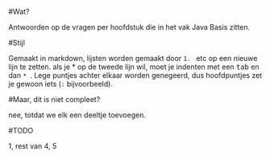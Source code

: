 #Wat?

Antwoorden op de vragen per hoofdstuk die in het vak Java Basis zitten.

#Stijl

Gemaakt in markdown, lijsten worden gemaakt door `1. ` etc op een nieuwe lijn te zetten. als je \* op de tweede lijn wil, moet je indenten met een <kbd>tab</kbd> en dan `* `. Lege puntjes achter elkaar worden genegeerd, dus hoofdpuntjes zet je gewoon iets (`:` bijvoorbeeld).

#Maar, dit is niet compleet?

nee, totdat we elk een deeltje toevoegen.

#TODO

1, rest van 4, 5